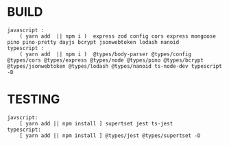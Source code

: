 # BUILD

    javascript :
        ( yarn add  || npm i )  express zod config cors express mongoose pino pino-pretty dayjs bcrypt jsonwebtoken lodash nanoid
    typescript :
        ( yarn add  || npm i )  @types/body-parser @types/config @types/cors @types/express @types/node @types/pino @types/bcrypt @types/jsonwebtoken @types/lodash @types/nanoid ts-node-dev typescript -D

# TESTING

    javscript:
        [ yarn add || npm install ] supertset jest ts-jest
    typescript:
        [ yarn add || npm install ] @types/jest @types/supertset -D
